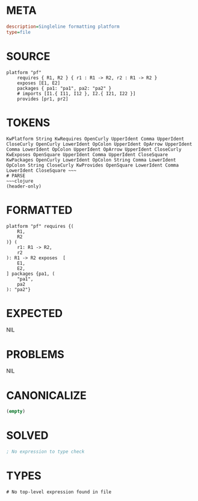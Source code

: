# META
~~~ini
description=Singleline formatting platform
type=file
~~~
# SOURCE
~~~roc
platform "pf"
	requires { R1, R2 } { r1 : R1 -> R2, r2 : R1 -> R2 }
	exposes [E1, E2]
	packages { pa1: "pa1", pa2: "pa2" }
	# imports [I1.{ I11, I12 }, I2.{ I21, I22 }]
	provides [pr1, pr2]
~~~
# TOKENS
~~~text
KwPlatform String KwRequires OpenCurly UpperIdent Comma UpperIdent CloseCurly OpenCurly LowerIdent OpColon UpperIdent OpArrow UpperIdent Comma LowerIdent OpColon UpperIdent OpArrow UpperIdent CloseCurly KwExposes OpenSquare UpperIdent Comma UpperIdent CloseSquare KwPackages OpenCurly LowerIdent OpColon String Comma LowerIdent OpColon String CloseCurly KwProvides OpenSquare LowerIdent Comma LowerIdent CloseSquare ~~~
# PARSE
~~~clojure
(header-only)
~~~
# FORMATTED
~~~roc
platform "pf" requires {(
	R1,
	R2
)} (
	r1: R1 -> R2,
	r2
): R1 -> R2 exposes  [
	E1,
	E2,
] packages {pa1, (
	"pa1",
	pa2
): "pa2"}

~~~
# EXPECTED
NIL
# PROBLEMS
NIL
# CANONICALIZE
~~~clojure
(empty)
~~~
# SOLVED
~~~clojure
; No expression to type check
~~~
# TYPES
~~~roc
# No top-level expression found in file
~~~
